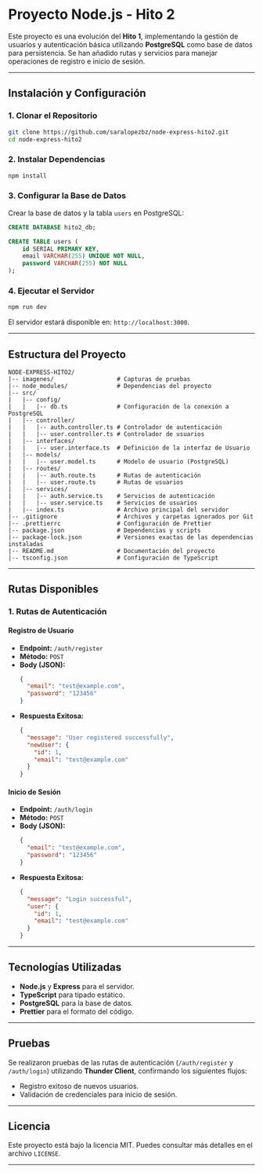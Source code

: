 # Proyecto Node.js - Hito 2

Este proyecto es una evolución del **Hito 1**, implementando la gestión de usuarios y autenticación básica utilizando **PostgreSQL** como base de datos para persistencia. Se han añadido rutas y servicios para manejar operaciones de registro e inicio de sesión.

---

## **Instalación y Configuración**

### **1. Clonar el Repositorio**

```bash
git clone https://github.com/saralopezbz/node-express-hito2.git
cd node-express-hito2
```

### **2. Instalar Dependencias**

```bash
npm install
```

### **3. Configurar la Base de Datos**

Crear la base de datos y la tabla `users` en PostgreSQL:

```sql
CREATE DATABASE hito2_db;

CREATE TABLE users (
    id SERIAL PRIMARY KEY,
    email VARCHAR(255) UNIQUE NOT NULL,
    password VARCHAR(255) NOT NULL
);
```

### **4. Ejecutar el Servidor**

```bash
npm run dev
```

El servidor estará disponible en: `http://localhost:3000`.

---

## **Estructura del Proyecto**

```plaintext
NODE-EXPRESS-HITO2/
|-- imagenes/                  # Capturas de pruebas
|-- node_modules/              # Dependencias del proyecto
|-- src/
|   |-- config/
|   |   |-- db.ts              # Configuración de la conexión a PostgreSQL
|   |-- controller/
|   |   |-- auth.controller.ts # Controlador de autenticación
|   |   |-- user.controller.ts # Controlador de usuarios
|   |-- interfaces/
|   |   |-- user.interface.ts  # Definición de la interfaz de Usuario
|   |-- models/
|   |   |-- user.model.ts      # Modelo de usuario (PostgreSQL)
|   |-- routes/
|   |   |-- auth.route.ts      # Rutas de autenticación
|   |   |-- user.route.ts      # Rutas de usuarios
|   |-- services/
|   |   |-- auth.service.ts    # Servicios de autenticación
|   |   |-- user.service.ts    # Servicios de usuarios
|   |-- index.ts               # Archivo principal del servidor
|-- .gitignore                 # Archivos y carpetas ignorados por Git
|-- .prettierrc                # Configuración de Prettier
|-- package.json               # Dependencias y scripts
|-- package-lock.json          # Versiones exactas de las dependencias instaladas
|-- README.md                  # Documentación del proyecto
|-- tsconfig.json              # Configuración de TypeScript
```

---

## **Rutas Disponibles**

### **1. Rutas de Autenticación**

#### **Registro de Usuario**

- **Endpoint:** `/auth/register`
- **Método:** `POST`
- **Body (JSON):**
  ```json
  {
    "email": "test@example.com",
    "password": "123456"
  }
  ```
- **Respuesta Exitosa:**
  ```json
  {
    "message": "User registered successfully",
    "newUser": {
      "id": 1,
      "email": "test@example.com"
    }
  }
  ```

#### **Inicio de Sesión**

- **Endpoint:** `/auth/login`
- **Método:** `POST`
- **Body (JSON):**
  ```json
  {
    "email": "test@example.com",
    "password": "123456"
  }
  ```
- **Respuesta Exitosa:**
  ```json
  {
    "message": "Login successful",
    "user": {
      "id": 1,
      "email": "test@example.com"
    }
  }
  ```

---

## **Tecnologías Utilizadas**

- **Node.js** y **Express** para el servidor.
- **TypeScript** para tipado estático.
- **PostgreSQL** para la base de datos.
- **Prettier** para el formato del código.

---

## **Pruebas**

Se realizaron pruebas de las rutas de autenticación (`/auth/register` y `/auth/login`) utilizando **Thunder Client**, confirmando los siguientes flujos:
- Registro exitoso de nuevos usuarios.
- Validación de credenciales para inicio de sesión.

---

## **Licencia**

Este proyecto está bajo la licencia MIT. Puedes consultar más detalles en el archivo `LICENSE`.

---
